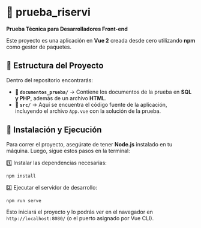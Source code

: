 # 📌 prueba_riservi  
**Prueba Técnica para Desarrolladores Front-end**  

Este proyecto es una aplicación en **Vue 2** creada desde cero utilizando **npm** como gestor de paquetes.  

## 📂 Estructura del Proyecto  
Dentro del repositorio encontrarás:  
- **📁 `documentos_prueba/`** → Contiene los documentos de la prueba en **SQL y PHP**, además de un archivo **HTML**.  
- **📁 `src/`** → Aquí se encuentra el código fuente de la aplicación, incluyendo el archivo `App.vue` con la solución de la prueba.  

## 🚀 Instalación y Ejecución  
Para correr el proyecto, asegúrate de tener **Node.js** instalado en tu máquina. Luego, sigue estos pasos en la terminal:  

1️⃣ Instalar las dependencias necesarias:  
```
npm install
```

2️⃣ Ejecutar el servidor de desarrollo:  
```
npm run serve
```  

Esto iniciará el proyecto y lo podrás ver en el navegador en `http://localhost:8080/` (o el puerto asignado por Vue CLI). 